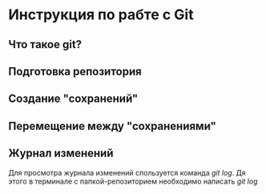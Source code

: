 # Инструкция по рабте с Git

## Что такое git?

## Подготовка репозитория

## Создание "сохранений"

## Перемещение между "сохранениями"

## Журнал изменений
Для просмотра журнала изменений спользуется команда *git log*. Дя этого в терминале с папкой-репозиторием необходимо написать *git log*